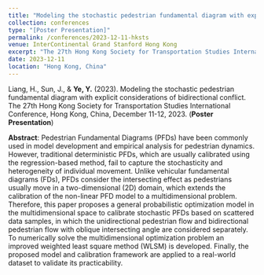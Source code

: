 ```yaml
---
title: "Modeling the stochastic pedestrian fundamental diagram with explicit considerations of bidirectional conflict"
collection: conferences
type: "[Poster Presentation]"
permalink: /conferences/2023-12-11-hksts
venue: InterContinental Grand Stanford Hong Kong
excerpt: "The 27th Hong Kong Society for Transportation Studies International Conference, Hong Kong, China, December 11-12, 2023."
date: 2023-12-11
location: "Hong Kong, China"
---
```


Liang, H., Sun, J., & **Ye, Y.** (2023). Modeling the stochastic pedestrian fundamental diagram with explicit considerations of bidirectional conflict. The 27th Hong Kong Society for Transportation Studies International Conference, Hong Kong, China, December 11-12, 2023. (**Poster Presentation**)

**Abstract**: Pedestrian Fundamental Diagrams (PFDs) have been commonly used in model development and empirical analysis for pedestrian dynamics. However, traditional deterministic PFDs, which are usually calibrated using the regression-based method, fail to capture the stochasticity and heterogeneity of individual movement. Unlike vehicular fundamental diagrams (FDs), PFDs consider the intersecting effect as pedestrians usually move in a two-dimensional (2D) domain, which extends the calibration of the non-linear PFD model to a multidimensional problem. Therefore, this paper proposes a general probabilistic optimization model in the multidimensional space to calibrate stochastic PFDs based on scattered data samples, in which the unidirectional pedestrian flow and bidirectional pedestrian flow with oblique intersecting angle are considered separately. To numerically solve the multidimensional optimization problem an improved weighted least square method (WLSM) is developed. Finally, the proposed model and calibration framework are applied to a real-world dataset to validate its practicability.
